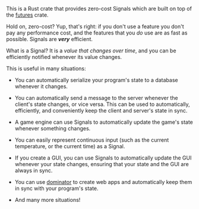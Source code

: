 This is a Rust crate that provides zero-cost Signals which are built on top of the
[futures](https://crates.io/crates/futures) crate.

Hold on, zero-cost? Yup, that's right: if you don't use a feature you don't pay any performance cost,
and the features that you *do* use are as fast as possible. Signals are ***very*** efficient.

What is a Signal? It is a *value that changes over time*, and you can be efficiently
notified whenever its value changes.

This is useful in many situations:

* You can automatically serialize your program's state to a database whenever it changes.

* You can automatically send a message to the server whenever the client's state changes, or vice versa. This
  can be used to automatically, efficiently, and conveniently keep the client and server's state in sync.

* A game engine can use Signals to automatically update the game's state whenever something changes.

* You can easily represent continuous input (such as the current temperature, or the current time) as a Signal.

* If you create a GUI, you can use Signals to automatically update the GUI whenever your state changes, ensuring
  that your state and the GUI are always in sync.

* You can use [dominator](https://crates.io/crates/dominator) to create web apps and automatically keep them in
  sync with your program's state.

* And many more situations!
